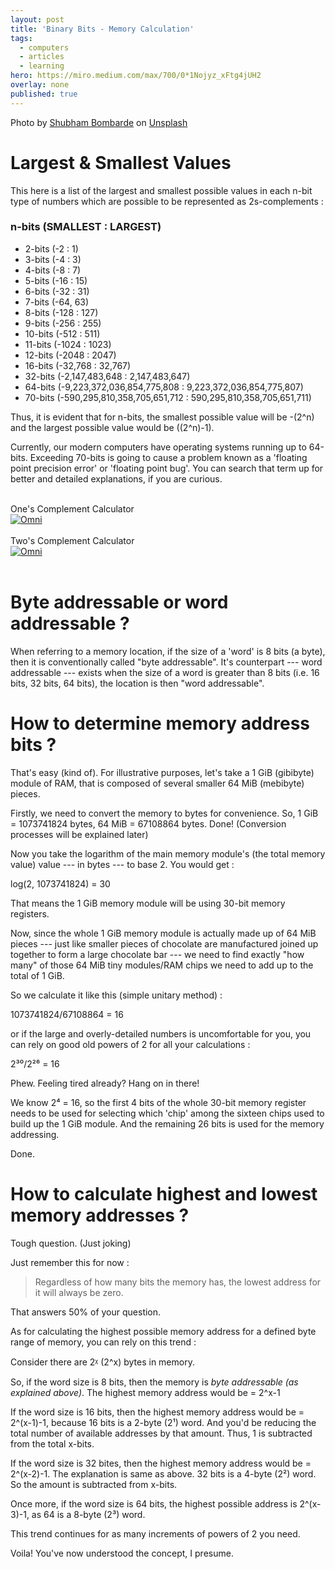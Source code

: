```yaml
---
layout: post
title: 'Binary Bits - Memory Calculation'
tags:
  - computers
  - articles
  - learning
hero: https://miro.medium.com/max/700/0*1Nojyz_xFtg4jUH2
overlay: none
published: true
---
```


Photo by [Shubham Bombarde](https://unsplash.com/@shubhambombarde?utm_source=medium&utm_medium=referral) on [Unsplash](https://unsplash.com/?utm_source=medium&utm_medium=referral)

Largest & Smallest Values
======================================
This here is a list of the largest and smallest possible values in each n-bit type of numbers which are possible to be represented as 2s-complements :


### n-bits (SMALLEST : LARGEST)

-   2-bits (-2 : 1)
-   3-bits (-4 : 3)
-   4-bits (-8 : 7)
-   5-bits (-16 : 15)
-   6-bits (-32 : 31)
-   7-bits (-64, 63)
-   8-bits (-128 : 127)
-   9-bits (-256 : 255)
-   10-bits (-512 : 511)
-   11-bits (-1024 : 1023)
-   12-bits (-2048 : 2047)
-   16-bits (-32,768 : 32,767)
-   32-bits (-2,147,483,648 : 2,147,483,647)
-   64-bits (-9,223,372,036,854,775,808 : 9,223,372,036,854,775,807)
-   70-bits (-590,295,810,358,705,651,712 : 590,295,810,358,705,651,711)

Thus, it is evident that for n-bits, the smallest possible value will be -(2^n) and the largest possible value would be ((2^n)-1).

Currently, our modern computers have operating systems running up to 64-bits. Exceeding 70-bits is going to cause a problem known as a 'floating point precision error' or 'floating point bug'. You can search that term up for better and detailed explanations, if you are curious.

<br />

<div class="omni-calculator" data-calculator="math/ones-complement" data-width="300" data-config='{}' data-currency="CAD" data-show-row-controls="false" data-version="3" data-t="1636175647062">
  <div class="omni-calculator-header">One&#39;s Complement Calculator</div>
  <div class="omni-calculator-footer">
    <a href="https://www.omnicalculator.com/math/ones-complement" target="_blank"><img alt="Omni" class="omni-calculator-logo" src="https://cdn.omnicalculator.com/embed/omni-calculator-logo-long.svg" /></a>
</div></div>&nbsp;
<script async src="https://cdn.omnicalculator.com/sdk.js"></script>
<div class="omni-calculator" data-calculator="math/twos-complement" data-width="300" data-config='{}' data-currency="CAD" data-show-row-controls="false" data-version="3" data-t="1636175742031">
  <div class="omni-calculator-header">Two&#39;s Complement Calculator</div>
  <div class="omni-calculator-footer">
    <a href="https://www.omnicalculator.com/math/twos-complement" target="_blank"><img alt="Omni" class="omni-calculator-logo" src="https://cdn.omnicalculator.com/embed/omni-calculator-logo-long.svg" /></a>
  </div>
</div>

<script async src="https://cdn.omnicalculator.com/sdk.js"></script>

<br />


Byte addressable or word addressable ?
======================================

When referring to a memory location, if the size of a 'word' is 8 bits (a byte), then it is conventionally called "byte addressable". It's counterpart --- word addressable --- exists when the size of a word is greater than 8 bits (i.e. 16 bits, 32 bits, 64 bits), the location is then "word addressable".

How to determine memory address bits ?
======================================

That's easy (kind of). For illustrative purposes, let's take a 1 GiB (gibibyte) module of RAM, that is composed of several smaller 64 MiB (mebibyte) pieces.

Firstly, we need to convert the memory to bytes for convenience. So, 1 GiB = 1073741824 bytes, 64 MiB = 67108864 bytes. Done! (Conversion processes will be explained later)

Now you take the logarithm of the main memory module's (the total memory value) value --- in bytes --- to base 2. You would get :

log(2, 1073741824) = 30

That means the 1 GiB memory module will be using 30-bit memory registers.

Now, since the whole 1 GiB memory module is actually made up of 64 MiB pieces --- just like smaller pieces of chocolate are manufactured joined up together to form a large chocolate bar --- we need to find exactly "how many" of those 64 MiB tiny modules/RAM chips we need to add up to the total of 1 GiB.

So we calculate it like this (simple unitary method) :

1073741824/67108864 = 16

or if the large and overly-detailed numbers is uncomfortable for you, you can rely on good old powers of 2 for all your calculations :

2³⁰/2²⁶ = 16

Phew. Feeling tired already? Hang on in there!

We know 2⁴ = 16, so the first 4 bits of the whole 30-bit memory register needs to be used for selecting which 'chip' among the sixteen chips used to build up the 1 GiB module. And the remaining 26 bits is used for the memory addressing.

Done.

How to calculate highest and lowest memory addresses ?
======================================================

Tough question. (Just joking)

Just remember this for now :

> Regardless of how many bits the memory has, the lowest address for it will always be zero.

That answers 50% of your question.

As for calculating the highest possible memory address for a defined byte range of memory, you can rely on this trend :

Consider there are 2ᵡ (2^x) bytes in memory.

So, if the word size is 8 bits, then the memory is *byte addressable (as explained above)*. The highest memory address would be = 2^x-1

If the word size is 16 bits, then the highest memory address would be = 2^(x-1)-1, because 16 bits is a 2-byte (2¹) word. And you'd be reducing the total number of available addresses by that amount. Thus, 1 is subtracted from the total x-bits.

If the word size is 32 bites, then the highest memory address would be = 2^(x-2)-1. The explanation is same as above. 32 bits is a 4-byte (2²) word. So the amount is subtracted from x-bits.

Once more, if the word size is 64 bits, the highest possible address is 2^(x-3)-1, as 64 is a 8-byte (2³) word.

This trend continues for as many increments of powers of 2 you need.

Voila! You've now understood the concept, I presume.
